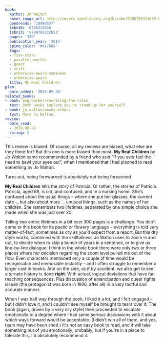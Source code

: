 ```yaml
---
book:
  author: Jo Walton
  cover_image_url: http://covers.openlibrary.org/b/isbn/9780765332653-L.jpg
  goodreads: '18490637'
  isbn10: '0765332655'
  isbn13: '9780765332653'
  pages: '320'
  publication_year: '2014'
  spine_color: '#917669'
  tags:
  - five-stars
  - parallel-worlds
  - queer
  - scifi
  - otherwise-award-nominees
  - otherwise-award
  title: My Real Children
plan:
  date_added: '2019-09-28'
related_books:
- book: meg-barker/rewriting-the-rules
  text: Both books implore you to stand up for yourself.
- book: jo-walton/among-others
  text: More Jo Walton.
review:
  date_read:
  - 2019-09-29
  rating: 5
---
```


This review is biased. Of course, all my reviews are biased, what else are they there for? But this one is more
biased than most. **My Real Children** by *Jo Walton* came recommended by a friend who said “if you ever feel the need
to bawl your eyes out”, when I mentioned that I had planned to read something by Jo Walton.

Turns out, being forewarned is absolutely not being forearmed.

**My Real Children** tells the story of Patricia. Or rather, the stories of Patricia. Patricia, aged 89, is old, and
confused, and in a nursing home. She's confused about the usual things – where she put her glasses, the current date –,
but also about more … unusual things, <span class="spoiler">such as the names of her children. She remembers two
lifetimes, separated by one simple choice she made when she was just over 20.</span>

<span class="spoiler">Telling two entire lifetimes in a bit over 300 pages is a challenge.</span> You don't come to this
book for its poetic or flowery language – everything is told very matter-of-fact, sometimes as dry as you'd expect from
a report. But this dry style *works*, combined with the skillfullness Jo Walton uses to zoom in and out, to decide when
to skip a bunch of years in a sentence, or to give us line-by-line dialogue. I think in the whole book there were only
two or three places where her decision regarding the zoom level pulled me out of the flow. Even characters mentioned
only a couple of time would be recognisable and memorable instantly – and I often struggle to remember a larger cast in
books. And on the side, as if by accident, we also get to see alternate history is done **right**: With actual, logical
deviations that have far-reaching consequences. Plus discussion of emancipation and queer rights issues (the protagonist
was born in 1926, after all) in a very tactful and accurate manner.

When I was half way through the book, I liked it a lot, and I felt engaged – but I didn't love it, and I couldn't see
myself be brought to tears over it. The book (again, driven by a very dry style) then proceeded to escalate emotionally
to a degree where I had some serious discussions with it about which ways forward would be acceptable. (I didn't win all
of them, and yes, tears may have been shed.) It's not an easy book to read, and it will take something out of you
emotionally, probably, but if you're in a place to tolerate this, I'd absolutely recommend it.
